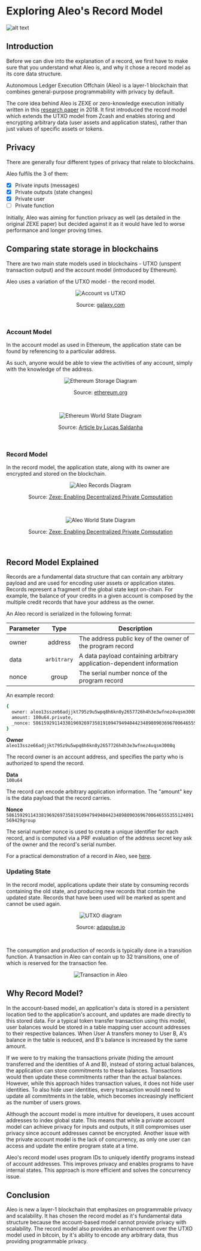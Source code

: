 # Exploring Aleo's Record Model

![alt text](./images/aleo.jpeg)

## Introduction
Before we can dive into the explanation of a record, we first have to make sure that you understand what Aleo is, and why it chose a record model as its core data structure. 

Autonomous Ledger Execution Offchain (Aleo) is a layer-1 blockchain that combines general-purpose programmability with privacy by default. 

The core idea behind Aleo is ZEXE or zero-knowledge execution initially written in this [research paper](https://eprint.iacr.org/2018/962.pdf) in 2018. It first introduced the record model which extends the UTXO model from Zcash and enables storing and encrypting arbitrary data (user assets and application states), rather than just values of specific assets or tokens.


## Privacy
There are generally four different types of privacy that relate to blockchains.

Aleo fulfils the 3 of them:
- [x] Private inputs (messages)
- [x] Private outputs (state changes)
- [x] Private user
- [ ] Private function 

Initially, Aleo was aiming for function privacy as well (as detailed in the original ZEXE paper) but decided against it as it would have led to worse performance and longer proving times. 



## Comparing state storage in blockchains
There are two main state models used in blockchains - UTXO (unspent transaction output) and the account model (introduced by Ethereum). 

Aleo uses a variation of the UTXO model - the record model.


<p align="center" width="100%">
<img src="./images/account_vs_utxo.png" alt="Account vs UTXO"/>
</p>

<p align="center" width="100%">
Source: <a href="https://www.galaxy.com/insights/research/mev-how-flashboys-became-flashbots/">galaxy.com</a>
</p>
<br/>

### Account Model
In the account model as used in Ethereum, the application state can be found by referencing to a particular address. 

As such, anyone would be able to view the activities of any account, simply with the knowledge of the address.

<p align="center" width="100%">
<img src="./images/ethereum_storage.png" alt="Ethereum Storage Diagram"/>
</p>

<p align="center" width="100%">
Source: <a href="https://ethereum.org/en/develope.rs/docs/accounts/"> ethereum.org</a>
</p>
<br/>


<p align="center" width="100%">
<img src="./images/ethereum_world_state.png" alt="Ethereum World State Diagram"/>
</p>

<p align="center" width="100%">
Source: <a href="https://www.lucassaldanha.com/ethereum-yellow-paper-walkthrough-2/">Article by Lucas Saldanha</a>
</p>

<br/>


### Record Model
In the record model, the application state, along with its owner are encrypted and stored on the blockchain. 


<p align="center" width="300">
<img src="./images/record.png" alt="Aleo Records Diagram"/>
</p>

<p align="center" width="100%">
Source: <a href="https://eprint.iacr.org/2018/962.pdf"> Zexe: Enabling Decentralized Private Computation</a>
</p>

<br/>


<p align="center" width="100%">
<img src="./images/aleo_ledger.png" alt="Aleo World State Diagram"/>
</p>


<p align="center" width="100%">
Source: <a href="https://eprint.iacr.org/2018/962.pdf"> Zexe: Enabling Decentralized Private Computation</a>
</p>
<br/>


## Record Model Explained
Records are a fundamental data structure that can contain any arbitrary payload and are used for encoding user assets or application states. Records represent a fragment of the global state kept on-chain. For example, the balance of your credits in a given account is composed by the multiple credit records that have your address as the owner.


An Aleo record is serialized in the following format:

| Parameter  |             Type             | Description                                                                                         |
|------------|:----------------------------:|-----------------------------------------------------------------------------------------------------|
|     owner    |            address           |                      The address public key of the owner of the program record                      |
|    data    |    `arbitrary`   | A data payload containing arbitrary application-dependent information                               |
|    nonce   |             group            |                            The serial number nonce of the program record                            |


An example record: 
```bash
{
  owner: aleo13ssze66adjjkt795z9u5wpq8h6kn0y2657726h4h3e3wfnez4vqsm3008q.private,
  amount: 100u64.private,
  _nonce: 5861592911433819692697358191094794940442348980903696700646555355124091569429group.public
}
```

<b>Owner</b>
<br/>
`aleo13ssze66adjjkt795z9u5wpq8h6kn0y2657726h4h3e3wfnez4vqsm3008q`

The record owner is an account address, and specifies the party who is authorized to spend the record.


<b>Data</b>
<br/>
`100u64`

The record can encode arbitrary application information. The "amount" key is the data payload that the record carries. 


<b>Nonce</b>
<br/>
`5861592911433819692697358191094794940442348980903696700646555355124091569429group`

The serial number nonce is used to create a unique identifier for each record, and is computed via a PRF evaluation of the address secret key ask of the owner and the record's serial number.

<!-- Use this if iframe is working -->
<!-- For a practical demonstration of record, see:

<iframe width="560" height="315" src="https://www.youtube.com/embed/JIgrKv_Q6Jo?si=RRLiTa9n4iYMG63z" title="YouTube video player" frameborder="0" allow="accelerometer; autoplay; clipboard-write; encrypted-media; gyroscope; picture-in-picture; web-share" referrerpolicy="strict-origin-when-cross-origin" allowfullscreen></iframe> -->

For a practical demonstration of a record in Aleo, see [here](https://youtu.be/JIgrKv_Q6Jo?feature=shared).


### Updating State
In the record model, applications update their state by consuming records containing the old state, and producing new records that contain the updated state. Records that have been used will be marked as spent and cannot be used again.


<p align="center" width="500">
<img src="./images/utxo.png" alt="UTXO diagram">
</p>

<p align="center" width="100%">
Source: <a href="https://adapulse.io/the-extensive-guide-on-eutxo-utxo-and-the-accounts-based-model/"> adapulse.io</a>
</p>
<br>

The consumption and production of records is typically done in a transition function. A transaction in Aleo can contain up to 32 transitions, one of which is reserved for the transaction fee. 



<p align="center" width="100%">
<img src="./images/transaction_in_aleo.png"  alt="Transaction in Aleo"/>
</p>

## Why Record Model?

In the account-based model, an application's data is stored in a persistent location tied to the application's account, and updates are made directly to this stored data. For a typical token transfer transaction using this model, user balances would be stored in a table mapping user account addresses to their respective balances. When User A transfers money to User B, A's balance in the table is reduced, and B's balance is increased by the same amount.

If we were to try making the transactions private (hiding the amount transferred and the identities of A and B), instead of storing actual balances, the application can store commitments to these balances. Transactions would then update these commitments rather than the actual balances. However, while this approach hides transaction values, it does not hide user identities. To also hide user identities, every transaction would need to update all commitments in the table, which becomes increasingly inefficient as the number of users grows.

Although the account model is more intuitive for developers, it uses account addresses to index global state. This means that while a private account model can achieve privacy for inputs and outputs, it still compromises user privacy since account addresses cannot be encrypted. Another issue with the private account model is the lack of concurrency, as only one user can access and update the entire program state at a time.

Aleo's record model uses program IDs to uniquely identify programs instead of account addresses. This improves privacy and enables programs to have internal states. This approach is more efficient and solves the concurrency issue.

## Conclusion
Aleo is new a layer-1 blockchain that emphasizes on programmable privacy and scalability. It has chosen the record model as it's fundamental data structure because the account-based model cannot provide privacy with scalability. The record model also provides an enhancement over the UTXO model used in bitcoin, by it's ability to encode any arbitrary data, thus providing programmable privacy. 



